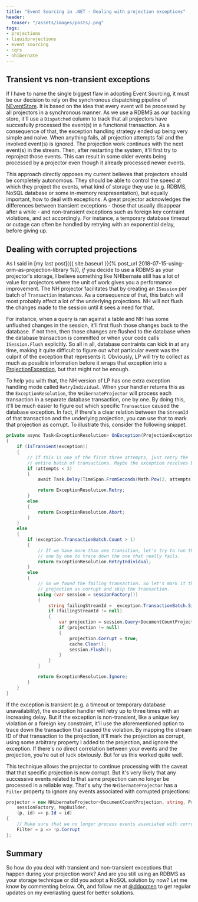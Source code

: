 ```yaml
---
title: "Event Sourcing in .NET - Dealing with projection exceptions"
header:
  teaser: "/assets/images/posts/.png"
tags:
- projections
- liquidprojections
- event sourcing
- cqrs
- nhibernate
---
```


## Transient vs non-transient exceptions
If I have to name the single biggest flaw in adopting Event Sourcing, it must be our decision to rely on the synchronous dispatching pipeline of [NEventStore](https://github.com/NEventStore/NEventStore). It is based on the idea that every event will be processed by all projectors in a synchronous manner. As we use a RDBMS as our backing store, it'll use a `Dispatched` column to track that all projectors have succesfully processed the event(s) in a functional transaction. As a consequence of that, the exception handling strategy ended up being very simple and naive. When anything fails, all projection attempts fail and the involved event(s) is ignored. The projection work continues with the next event(s) in the stream. Then, after restarting the system, it'll first try to reproject those events. This can result in some older events being processed by a projector even though it already processed newer events. 

This approach directly opposes my current believes that projectors should be completely autonomous. They should be able to control the speed at which they project the events, what kind of storage they use (e.g. RDBMS, NoSQL database or some in-memory respresentation), but equally important, how to deal with exceptions. A great projector acknowledges the differences between transient exceptions - those that usually disappear after a while - and non-transient exceptions such as foreign key contraint violations, and act accordingly. For instance, a temporary database timeout or outage can often be handled by retrying with an exponential delay, before giving up.

## Dealing with corrupted projections
As I said in [my last post]({{ site.baseurl }}{% post_url 2018-07-15-using-orm-as-projection-library %}), _if_ you decide to use a RDBMS as your projector's storage, I believe something like NHIbernate still has a lot of value for projectors where the unit of work gives you a performance improvement. The NH projector facilitates that by creating an `ISession` per batch of `Transaction` instances. As a consequence of that, this batch will most probably affect a lot of the underlying projections. NH will not flush the changes made to the session until it sees a need for that. 

For instance, when a query is ran against a table and NH has some unflushed changes in the session, it'll first flush those changes back to the database. If not then, then those changes are flushed to the database when the database transaction is committed or when your code calls `ISession.Flush` explicitly. So all in all, database contraints can kick in at any time, making it quite difficult to figure out what particular event was the culprit of the exception that represents it. Obviously, LP will try to collect as much as possible information before it wraps that exception into a [ProjectionException](https://github.com/liquidprojections/LiquidProjections/blob/master/Src/LiquidProjections/ProjectionException.cs), but that might not be enough. 

To help you with that, the NH version of LP has one extra exception handling mode called `RetryIndividual`. When your handler returns this as the `ExceptionResolution`, the `NHibernateProjector` will process each transaction in a separate database transaction, one by one. By doing this, it'll be much easier to figure out which specific `Transaction` caused the database exception. In fact, if there's a clear relation between the `StreamId` of that transaction and the underlying projection, you can use that to mark that projection as corrupt. To illustrate this, consider the following snippet. 

```csharp
private async Task<ExceptionResolution> OnException(ProjectionException exception, int attempts, CancellationToken cancellationToken)
{
    if (IsTransient(exception))
    {
        // If this is one of the first three attempts, just retry the 
        // entire batch of transactions. Maybe the exception resolves by itself. Otherwise just abort.
        if (attempts < 3)
        {
            await Task.Delay(TimeSpan.FromSeconds(Math.Pow(2, attempts)));

            return ExceptionResolution.Retry;
        }
        else
        {
            return ExceptionResolution.Abort;
        }
    }
    else
    {
        if (exception.TransactionBatch.Count > 1)
        {
            // If we have more than one transition, let's try to run them 
            // one by one to trace down the one that really fails.
            return ExceptionResolution.RetryIndividual;
        }
        else
        {
            // So we found the failing transaction. So let's mark it the affected 
            // projection as corrupt and skip the transaction.
            using (var session = sessionFactory())
            {
                string failingStreamId =  exception.TransactionBatch.Single().StreamId;
                if (failingStreamId != null)
                {
                    var projection = session.Query<DocumentCountProjection>().SingleOrDefault(x => x.Id == failingStreamId);
                    if (projection != null)
                    {
                        projection.Corrupt = true;
                        cache.Clear();
                        session.Flush();
                    }
                }
            }

            return ExceptionResolution.Ignore;
        }
    }
}
```

If the exception is transient (e.g. a timeout or temporary database unavailability), the exception handler will retry up to three times with an increasing delay. But if the exception is non-transient, like a unique key violation or a foreign key constraint, it'll use the aforementioned option to trace down the transaction that caused the violation. By mapping the stream ID of that transaction to the projection, it'll mark the projection as corrupt, using some arbitrary property I added to the projection, and ignore the exception. If there's no direct correlation between your events and the projection, you're out of luck obviously. But for us this worked quite well.

This technique allows the projector to continue processing with the caveat that that specific projection is now corrupt. But it's very likely that any successive events related to that same projection can no longer be processed in a reliable way. That's why the `NHibernateProjector` has a `Filter` property to ignore any events associated with corrupted projections:

```csharp
projector = new NHibernateProjector<DocumentCountProjection, string, ProjectorState>(
    sessionFactory, MapBuilder,
    (p, id) => p.Id = id)
{
    // Make sure that we no longer process events associated with corrupted projections. 
    Filter = p => !p.Corrupt
};
```

## Summary
So how do you deal with transient and non-transient exceptions that happen during your projection work? And are you still using an RDBMS as your storage technique or did you adopt a NoSQL solution by now? Let me know by commenting below.  Oh, and follow me at [@ddoomen](https://twitter.com/ddoomen) to get regular updates on my everlasting quest for better solutions.
